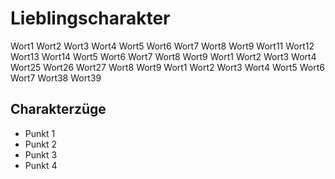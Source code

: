 # Lieblingscharakter

Wort1 Wort2 Wort3 Wort4 Wort5 Wort6 Wort7 Wort8 Wort9 
Wort11 Wort12 Wort13 Wort14 Wort5 Wort6 Wort7 Wort8 Wort9 
Wort1 Wort2 Wort3 Wort4 Wort25 Wort26 Wort27 Wort8 Wort9 
Wort1 Wort2 Wort3 Wort4 Wort5 Wort6 Wort7 Wort38 Wort39 

## Charakterzüge

* Punkt 1
* Punkt 2
* Punkt 3
* Punkt 4